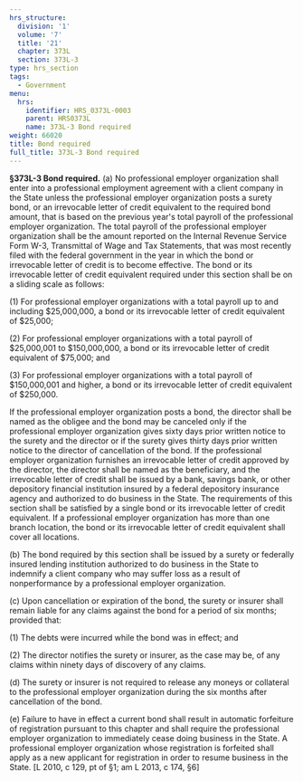 ```yaml
---
hrs_structure:
  division: '1'
  volume: '7'
  title: '21'
  chapter: 373L
  section: 373L-3
type: hrs_section
tags:
  - Government
menu:
  hrs:
    identifier: HRS_0373L-0003
    parent: HRS0373L
    name: 373L-3 Bond required
weight: 66020
title: Bond required
full_title: 373L-3 Bond required
---
```

**§373L-3 Bond required.** (a) No professional employer organization shall enter into a professional employment agreement with a client company in the State unless the professional employer organization posts a surety bond, or an irrevocable letter of credit equivalent to the required bond amount, that is based on the previous year's total payroll of the professional employer organization. The total payroll of the professional employer organization shall be the amount reported on the Internal Revenue Service Form W-3, Transmittal of Wage and Tax Statements, that was most recently filed with the federal government in the year in which the bond or irrevocable letter of credit is to become effective. The bond or its irrevocable letter of credit equivalent required under this section shall be on a sliding scale as follows:

(1) For professional employer organizations with a total payroll up to and including $25,000,000, a bond or its irrevocable letter of credit equivalent of $25,000;

(2) For professional employer organizations with a total payroll of $25,000,001 to $150,000,000, a bond or its irrevocable letter of credit equivalent of $75,000; and

(3) For professional employer organizations with a total payroll of $150,000,001 and higher, a bond or its irrevocable letter of credit equivalent of $250,000.

If the professional employer organization posts a bond, the director shall be named as the obligee and the bond may be canceled only if the professional employer organization gives sixty days prior written notice to the surety and the director or if the surety gives thirty days prior written notice to the director of cancellation of the bond. If the professional employer organization furnishes an irrevocable letter of credit approved by the director, the director shall be named as the beneficiary, and the irrevocable letter of credit shall be issued by a bank, savings bank, or other depository financial institution insured by a federal depository insurance agency and authorized to do business in the State. The requirements of this section shall be satisfied by a single bond or its irrevocable letter of credit equivalent. If a professional employer organization has more than one branch location, the bond or its irrevocable letter of credit equivalent shall cover all locations.

(b) The bond required by this section shall be issued by a surety or federally insured lending institution authorized to do business in the State to indemnify a client company who may suffer loss as a result of nonperformance by a professional employer organization.

(c) Upon cancellation or expiration of the bond, the surety or insurer shall remain liable for any claims against the bond for a period of six months; provided that:

(1) The debts were incurred while the bond was in effect; and

(2) The director notifies the surety or insurer, as the case may be, of any claims within ninety days of discovery of any claims.

(d) The surety or insurer is not required to release any moneys or collateral to the professional employer organization during the six months after cancellation of the bond.

(e) Failure to have in effect a current bond shall result in automatic forfeiture of registration pursuant to this chapter and shall require the professional employer organization to immediately cease doing business in the State. A professional employer organization whose registration is forfeited shall apply as a new applicant for registration in order to resume business in the State. [L 2010, c 129, pt of §1; am L 2013, c 174, §6]